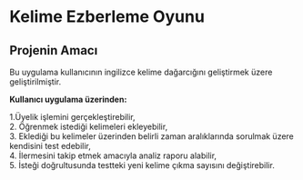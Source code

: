 # Kelime Ezberleme Oyunu
## Projenin Amacı
Bu uygulama kullanıcının ingilizce kelime dağarcığını geliştirmek üzere geliştirilmiştir.

**Kullanıcı uygulama üzerinden:**

1.Üyelik işlemini gerçekleştirebilir,<br/>
2. Öğrenmek istediği kelimeleri ekleyebilir,<br/>
3. Eklediği bu kelimeler üzerinden belirli zaman aralıklarında sorulmak üzere kendisini test edebilir,<br/>
4. İlermesini takip etmek amacıyla analiz raporu alabilir,<br/>
5. İsteği doğrultusunda testteki yeni kelime çıkma sayısını değiştirebilir.<br/>
